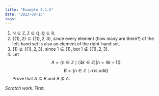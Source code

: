 ```yaml
---
title: "Example 4.1.5"
date: "2023-08-15"
tags:
---
```


1) $\mathbb{N} \subseteq \mathbb{Z}, \mathbb{Z} \subseteq \mathbb{Q}, \mathbb{Q} \subseteq \mathbb{R}$.
2) $\{\{1\}, 2\} \subseteq \{\{1\},2,3\}$, since every element (how many are there?) of the left-hand set is also an element of the right-hand set.
3) $\{1\} \nsubseteq \{\{1\},2,3\}$, since $1\in\{1\}$, but $1\notin \{\{1\},2,3\}$.
4) Let
$$
A = \{n\in\mathbb{Z} \mid (\exists k \in\mathbb{Z})[n=4k+1]\}
$$
$$
B=\{n\in\mathbb{Z} \mid n \text{ is odd}\}
$$
Prove that $A\subseteq B$ and $B \nsubseteq A$.

*Scratch work*. First, 